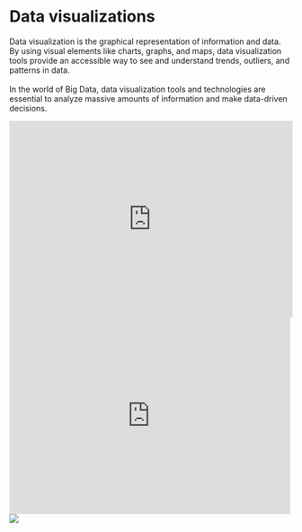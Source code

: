 # Data visualizations
Data visualization is the graphical representation of information and data. <br>
By using visual elements like charts, graphs, and maps, data visualization tools provide an accessible way to see and understand trends, outliers, and patterns in data.<br><br>
In the world of Big Data, data visualization tools and technologies are essential to analyze massive amounts of information and make data-driven decisions.

<div style="align: center;"> <iframe src="https://public.tableau.com/views/Grados-Dia/Histrico?:embed=yes&:display_count=yes&:showVizHome=no" width="100%" height="350px" frameborder="0"></iframe> </div>


<div class="iframe-container">
<iframe seamless frameborder="0" src="https://public.tableau.com/views/Grados-Dia/Histrico?:embed=true&:display_count=yes&showVizHome=no"width = '500' height = '350' scrolling='yes' ></iframe>
</div>

<div>
<div class='tableauPlaceholder' id='viz1594718583056' style='position: relative'>
<noscript><a href='#'><img alt=' ' src='https:&#47;&#47;public.tableau.com&#47;static&#47;images&#47;GD&#47;GD-verano&#47;Histrico&#47;1_rss.png' style='border: none' /></a></noscript><object class='tableauViz'  style='display:none;'><param name='host_url' value='https%3A%2F%2Fpublic.tableau.com%2F' /> <param name='embed_code_version' value='3' /> <param name='site_root' value='' /><param name='name' value='GD-verano&#47;Histrico' /><param name='tabs' value='no' /><param name='toolbar' value='yes' /><param name='static_image' value='https:&#47;&#47;public.tableau.com&#47;static&#47;images&#47;GD&#47;GD-verano&#47;Histrico&#47;1.png' /> <param name='animate_transition' value='yes' /><param name='display_static_image' value='yes' /><param name='display_spinner' value='yes' /><param name='display_overlay' value='yes' /><param name='display_count' value='yes' /><param name='language' value='es' /></object></div>
<script type='text/javascript'>
var divElement = document.getElementById('viz1594718583056');
var vizElement = divElement.getElementsByTagName('object')[0];
if ( divElement.offsetWidth > 800 ) { vizElement.style.width='1000px';vizElement.style.height='827px';} else if ( divElement.offsetWidth > 500 ) { vizElement.style.width='1000px';vizElement.style.height='827px';} else { vizElement.style.width='100%';vizElement.style.height='977px';}
 var scriptElement = document.createElement('script');
scriptElement.src = 'https://public.tableau.com/javascripts/api/viz_v1.js';
vizElement.parentNode.insertBefore(scriptElement, vizElement);
</script>
</div>